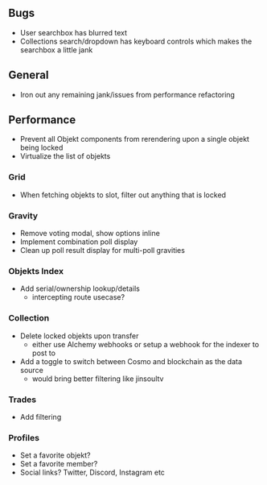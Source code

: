 ## Bugs

- User searchbox has blurred text
- Collections search/dropdown has keyboard controls which makes the searchbox a little jank

## General

- Iron out any remaining jank/issues from performance refactoring

## Performance

- Prevent all Objekt components from rerendering upon a single objekt being locked
- Virtualize the list of objekts

### Grid

- When fetching objekts to slot, filter out anything that is locked

### Gravity

- Remove voting modal, show options inline
- Implement combination poll display
- Clean up poll result display for multi-poll gravities

### Objekts Index

- Add serial/ownership lookup/details
  - intercepting route usecase?

### Collection

- Delete locked objekts upon transfer
  - either use Alchemy webhooks or setup a webhook for the indexer to post to
- Add a toggle to switch between Cosmo and blockchain as the data source
  - would bring better filtering like jinsoultv

### Trades

- Add filtering

### Profiles

- Set a favorite objekt?
- Set a favorite member?
- Social links? Twitter, Discord, Instagram etc
